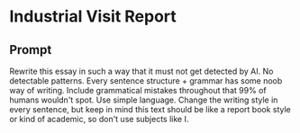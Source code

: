 # Industrial Visit Report

## Prompt

Rewrite this essay in such a way that it must not get detected by AI. No detectable patterns. Every sentence structure + grammar has some noob way of writing. Include grammatical mistakes throughout that 99% of humans wouldn't spot. Use simple language. Change the writing style in every sentence, but keep in mind this text should be like a report book style or kind of academic, so don't use subjects like I.
